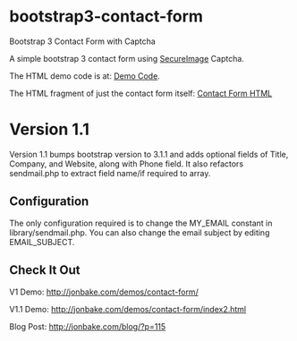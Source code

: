 bootstrap3-contact-form
=======================

Bootstrap 3 Contact Form with Captcha

A simple bootstrap 3 contact form using [SecureImage](https://github.com/dapphp/securimage) Captcha.

The HTML demo code is at: [Demo Code](https://github.com/jonmbake/bootstrap3-contact-form/blob/master/index.html).

The HTML fragment of just the contact form itself: [Contact Form HTML](https://github.com/jonmbake/bootstrap3-contact-form/blob/master/contact-form.html.frag)

Version 1.1
===========
Version 1.1 bumps bootstrap version to 3.1.1 and adds optional fields of Title, Company, and Website, along with Phone field.
It also refactors sendmail.php to extract field name/if required to array.

## Configuration
The only configuration required is to change the MY_EMAIL constant in library/sendmail.php.  You can also change the email subject by editing EMAIL_SUBJECT.

## Check It Out
V1 Demo: http://jonbake.com/demos/contact-form/

V1.1 Demo: http://jonbake.com/demos/contact-form/index2.html

Blog Post: http://jonbake.com/blog/?p=115
